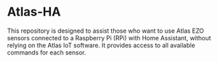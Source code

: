 # Atlas-HA
This repository is designed to assist those who want to use Atlas EZO sensors connected to a Raspberry Pi (RPi) with Home Assistant, without relying on the Atlas IoT software. It provides access to all available commands for each sensor.
